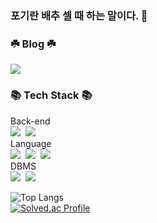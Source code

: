 ### 포기란 배추 셀 때 하는 말이다. 👋

 <h3>☘️ Blog ☘️</h3>
<a href="https://velog.io/@wordi"><img src="https://img.shields.io/badge/Velog-3DDC84?style=flat-square&logo=Blogger&logoColor=white"/></a>
<br>
  <h3>📚 Tech Stack 📚</h3>
<p>
  Back-end
   <br>
  <img src="https://img.shields.io/badge/Spring-339933?style=flat-square&logo=Spring&logoColor=white"/></a>&nbsp 
  <img src="https://img.shields.io/badge/Node.js-339933?style=flat-square&logo=Node.js&logoColor=white"/></a>&nbsp 
  <br>
  Language
   <br>
  <img src="https://img.shields.io/badge/C++-00599C?style=flat-square&logo=C%2B%2B&logoColor=white"/></a>&nbsp 
  <img src="https://img.shields.io/badge/Java-007396?style=flat-square&logo=Java&logoColor=white"/></a>&nbsp
  <!--
  <img src="https://img.shields.io/badge/Python-3766AB?style=flat-square&logo=Python&logoColor=white"/></a>&nbsp 
  -->
  <img src="https://img.shields.io/badge/Javascript-ffb13b?style=flat-square&logo=javascript&logoColor=white"/></a>&nbsp 
  <br>
  DBMS
   <br>
  <img src="https://img.shields.io/badge/Mysql-E6B91E?style=flat-square&logo=MySql&logoColor=white"/></a>&nbsp 
  <img src="https://img.shields.io/badge/Oracle-003399?style=flat-square&logo=MySql&logoColor=white"/></a>&nbsp 
 
</p>

![Top Langs](https://github-readme-stats.vercel.app/api/top-langs/?username=JangDongyul123&layout=compact&theme=tokyonight)
<br>
[![Solved.ac Profile](http://mazassumnida.wtf/api/v2/generate_badge?boj=lillliiliii)](https://solved.ac/lillliiliii/)
<!--
<br>
![Anurag's GitHub stats](https://github-readme-stats.vercel.app/api?username=JangDongyul123&show_icons=true&theme=radical)
-->

<!--

**JangDongyul123/JangDongyul123** is a ✨ _special_ ✨ repository because its `README.md` (this file) appears on your GitHub profile.

Here are some ideas to get you started:

- 🔭 I’m currently working on ...
- 🌱 I’m currently learning ...
- 👯 I’m looking to collaborate on ...
- 🤔 I’m looking for help with ...
- 💬 Ask me about ...
- 📫 How to reach me: ...
- 😄 Pronouns: ...
- ⚡ Fun fact: ...
-->

